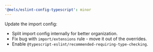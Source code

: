 ```yaml
---
'@mels/eslint-config-typescript': minor
---
```


Update the import config:

- Split import config internally for better organization.
- Fix bug with `import/extensions` rule - move it out of the overrides.
- Enable `@typescript-eslint/recommended-requiring-type-checking`.
